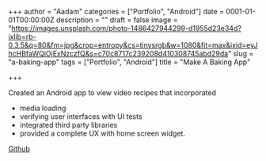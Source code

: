 +++
author = "Aadam"
categories = ["Portfolio", "Android"]
date = 0001-01-01T00:00:00Z
description = ""
draft = false
image = "https://images.unsplash.com/photo-1486427944299-d1955d23e34d?ixlib=rb-0.3.5&q=80&fm=jpg&crop=entropy&cs=tinysrgb&w=1080&fit=max&ixid=eyJhcHBfaWQiOjExNzczfQ&s=c70c8717c239208d410308745abd29da"
slug = "a-baking-app"
tags = ["Portfolio", "Android"]
title = "Make A Baking App"

+++


Created an Android app to view video recipes that incorporated
* media loading
* verifying user interfaces with UI tests
* integrated third party libraries
* provided a complete UX with home screen widget.

[Github](https://github.com/aadimator/android_developer_nanodegree/tree/master/BakingApp)

